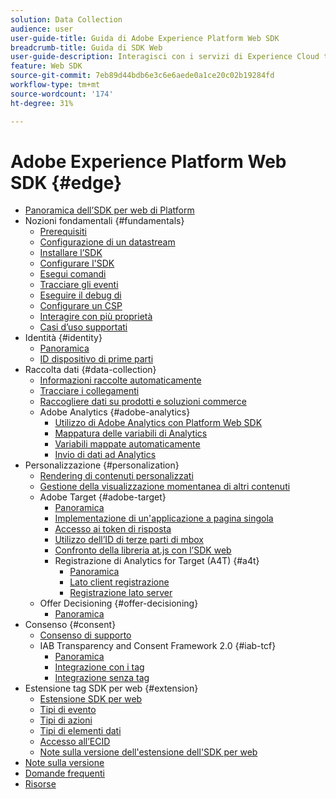 ```yaml
---
solution: Data Collection
audience: user
user-guide-title: Guida di Adobe Experience Platform Web SDK
breadcrumb-title: Guida di SDK Web
user-guide-description: Interagisci con i servizi di Experience Cloud tramite la rete Edge.
feature: Web SDK
source-git-commit: 7eb89d44bdb6e3c6e6aede0a1ce20c02b19284fd
workflow-type: tm+mt
source-wordcount: '174'
ht-degree: 31%

---
```



# Adobe Experience Platform Web SDK {#edge}

* [Panoramica dell’SDK per web di Platform](home.md)
* Nozioni fondamentali {#fundamentals}
   * [Prerequisiti](fundamentals/prerequisite.md)
   * [Configurazione di un datastream](fundamentals/datastreams.md)
   * [Installare l’SDK](fundamentals/installing-the-sdk.md)
   * [Configurare l&#39;SDK](fundamentals/configuring-the-sdk.md)
   * [Esegui comandi](fundamentals/executing-commands.md)
   * [Tracciare gli eventi](fundamentals/tracking-events.md)
   * [Eseguire il debug di](fundamentals/debugging.md)
   * [Configurare un CSP](fundamentals/configuring-a-csp.md)
   * [Interagire con più proprietà](fundamentals/interacting-with-multiple-properties.md)
   * [Casi d’uso supportati](fundamentals/supported-use-cases.md)
* Identità {#identity}
   * [Panoramica](identity/overview.md)
   * [ID dispositivo di prime parti](identity/first-party-device-ids.md)
* Raccolta dati {#data-collection}
   * [Informazioni raccolte automaticamente](data-collection/automatic-information.md)
   * [Tracciare i collegamenti](data-collection/track-links.md)
   * [Raccogliere dati su prodotti e soluzioni commerce](data-collection/collect-commerce-data.md)
   * Adobe Analytics {#adobe-analytics}
      * [Utilizzo di Adobe Analytics con Platform Web SDK](data-collection/adobe-analytics/analytics-overview.md)
      * [Mappatura delle variabili di Analytics](data-collection/adobe-analytics/manually-mapping-variables.md)
      * [Variabili mappate automaticamente](data-collection/adobe-analytics/automatically-mapped-vars.md)
      * [Invio di dati ad Analytics](data-collection/adobe-analytics/sending-data-to-analytics.md)
* Personalizzazione {#personalization}
   * [Rendering di contenuti personalizzati](personalization/rendering-personalization-content.md)
   * [Gestione della visualizzazione momentanea di altri contenuti](personalization/manage-flicker.md)
   * Adobe Target {#adobe-target}
      * [Panoramica](personalization/adobe-target/target-overview.md)
      * [Implementazione di un&#39;applicazione a pagina singola](personalization/adobe-target/spa-implementation.md)
      * [Accesso ai token di risposta](personalization/adobe-target/accessing-response-tokens.md)
      * [Utilizzo dell’ID di terze parti di mbox](personalization/adobe-target/using-mbox-3rdpartyid.md)
      * [Confronto della libreria at.js con l’SDK web](personalization/adobe-target/web-sdk-atjs-comparison.md)
      * Registrazione di Analytics for Target (A4T) {#a4t}
         * [Panoramica](personalization/adobe-target/analytics-logging/overview.md)
         * [Lato client registrazione](personalization/adobe-target/analytics-logging/client-side.md)
         * [Registrazione lato server](personalization/adobe-target/analytics-logging/server-side.md)
   * Offer Decisioning {#offer-decisioning}
      * [Panoramica](personalization/offer-decisioning/offer-decisioning-overview.md)
* Consenso {#consent}
   * [Consenso di supporto](consent/supporting-consent.md)
   * IAB Transparency and Consent Framework 2.0 {#iab-tcf}
      * [Panoramica](consent/iab-tcf/overview.md)
      * [Integrazione con i tag](consent/iab-tcf/with-launch.md)
      * [Integrazione senza tag](consent/iab-tcf/without-launch.md)
* Estensione tag SDK per web {#extension}
   * [Estensione SDK per web](extension/web-sdk-extension-configuration.md)
   * [Tipi di evento](extension/event-types.md)
   * [Tipi di azioni](extension/action-types.md)
   * [Tipi di elementi dati](extension/data-element-types.md)
   * [Accesso all’ECID](extension/accessing-the-ecid.md)
   * [Note sulla versione dell&#39;estensione dell&#39;SDK per web](extension/web-sdk-ext-release-notes.md)
* [Note sulla versione](release-notes.md)
* [Domande frequenti](web-sdk-faq.md)
* [Risorse](resources.md)
